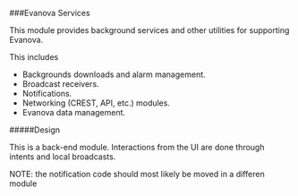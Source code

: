 ###Evanova Services

This module provides background services and other utilities for supporting Evanova.

This includes

* Backgrounds downloads and alarm management.
* Broadcast receivers.
* Notifications.
* Networking (CREST, API, etc.) modules.
* Evanova data management.

#####Design

This is a back-end module. Interactions from the UI are done through intents and local broadcasts.


NOTE: the notification code should most likely be moved in a differen module

